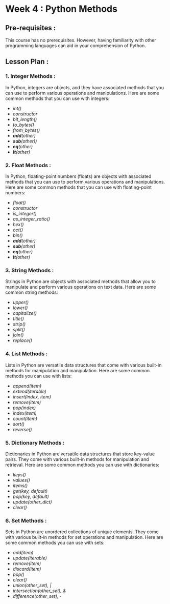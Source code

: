 # Week 4 : Python Methods

## Pre-requisites :

This course has no prerequisites. However, having familiarity with other programming languages can aid in your comprehension of Python.
## Lesson Plan :
### 1.	Integer Methods :
In Python, integers are objects, and they have associated methods that you can use to perform various operations and manipulations. Here are some common methods that you can use with integers: 
* *int()*
* *constructor*
* *bit_length()*
* *to_bytes()*
* *from_bytes()*
* *__add__(other)*
* *__sub__(other))*
* *__eq__(other)*
* *__lt__(other)*

### 2.	Float Methods :
In Python, floating-point numbers (floats) are objects with associated methods that you can use to perform various operations and manipulations. Here are some common methods that you can use with floating-point numbers: 
* *float()*
* *constructor*
* *is_integer()*
* *as_integer_ratio()*
* *hex()*
* *oct()*
* *bin()*
* *__add__(other)*
* *__sub__(other)*
* *__eq__(other)*
* *__lt__(other)*

### 3.	String Methods :
Strings in Python are objects with associated methods that allow you to manipulate and perform various operations on text data. Here are some common string methods: 
* *upper()*
* *lower()*
* *capitalize()*
* *title()*
* *strip()*
* *split()*
* *join()*
* *replace()*

### 4.	List Methods :
Lists in Python are versatile data structures that come with various built-in methods for manipulation and manipulation. Here are some common methods you can use with lists: 
* *append(item)*
* *extend(iterable)*
* *insert(index, item)*
* *remove(item)*
* *pop(index)*
* *index(item)*
* *count(item)*
* *sort()*
* *reverse()*


### 5.	Dictionary Methods :
Dictionaries in Python are versatile data structures that store key-value pairs. They come with various built-in methods for manipulation and retrieval. Here are some common methods you can use with dictionaries: 
* *keys()*
* *values()*
* *items()*
* *get(key, default)*
* *pop(key, default)*
* *update(other_dict)*
* *clear()*

### 6.	Set Methods :
Sets in Python are unordered collections of unique elements. They come with various built-in methods for set operations and manipulation. Here are some common methods you can use with sets: 
* *add(item)*
* *update(iterable)*
* *remove(item)*
* *discard(item)*
* *pop()*
* *clear()*
* *union(other_set), |*
* *intersection(other_set), &*
* *difference(other_set), -*

